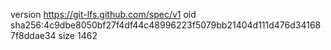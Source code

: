 version https://git-lfs.github.com/spec/v1
oid sha256:4c9dbe8050bf27f4df44c48996223f5079bb21404d111d476d341687f8ddae34
size 1462
